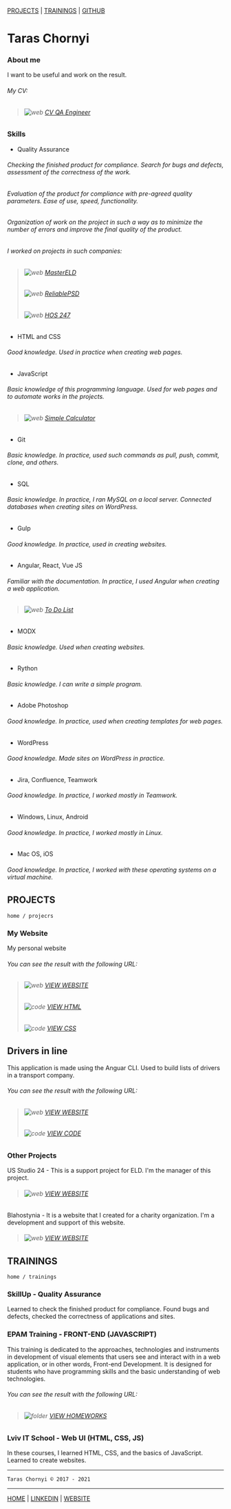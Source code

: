 [PROJECTS](https://tchv.github.io/#projects)  |  [TRAININGS](https://tchv.github.io/#trainings)  |  [GITHUB](https://github.com/tchv)

# Taras Chornyi
### About me

I want to be useful and work on the result.

###### My CV:
> ###### ![web](https://tchv.github.io/fl9/fl9-src/web.png) [CV QA Engineer](https://docs.google.com/document/d/1VhcQvZoxCos0Gsrjrj23MKeuuNP4Ko6MQgaoppJUrIg/edit?usp=sharing)

### Skills

- Quality Assurance

###### Checking the finished product for compliance. Search for bugs and defects, assessment of the correctness of the work.

###### Evaluation of the product for compliance with pre-agreed quality parameters. Ease of use, speed, functionality.

###### Organization of work on the project in such a way as to minimize the number of errors and improve the final quality of the product.

###### I worked on projects in such companies:
> ###### ![web](https://tchv.github.io/fl9/fl9-src/web.png) [MasterELD](https://mastereld.com)
> ###### ![web](https://tchv.github.io/fl9/fl9-src/web.png) [ReliablePSD](https://www.reliablepsd.com)
> ###### ![web](https://tchv.github.io/fl9/fl9-src/web.png) [HOS 247](https://hos247.com)

- HTML and CSS
###### Good knowledge. Used in practice when creating web pages.

- JavaScript
###### Basic knowledge of this programming language. Used for web pages and to automate works in the projects.
> ###### ![web](https://tchv.github.io/fl9/fl9-src/web.png) [Simple Calculator](https://tchv.github.io/Simple_Calculator)

- Git
###### Basic knowledge. In practice, used such commands as pull, push, commit, clone, and others.

- SQL
###### Basic knowledge. In practice, I ran MySQL on a local server. Connected databases when creating sites on WordPress.

- Gulp
###### Good knowledge. In practice, used in creating websites.

- Angular, React, Vue JS
###### Familiar with the documentation. In practice, I used Angular when creating a web application.
> ###### ![web](https://tchv.github.io/fl9/fl9-src/web.png) [To Do List](https://tchv.github.io/drivers_in_line)

- MODX
###### Basic knowledge. Used when creating websites.

- Rython
###### Basic knowledge. I can write a simple program.

- Adobe Photoshop
###### Good knowledge. In practice, used when creating templates for web pages.

- WordPress
###### Good knowledge. Made sites on WordPress in practice.

- Jira, Confluence, Teamwork
###### Good knowledge. In practice, I worked mostly in Teamwork.

- Windows, Linux, Android
###### Good knowledge. In practice, I worked mostly in Linux.

- Mac OS, iOS
###### Good knowledge. In practice, I worked with these operating systems on a virtual machine.

## PROJECTS

    home / projecrs

### My Website
My personal website

###### You can see the result with the following URL:
> ###### ![web](https://tchv.github.io/fl9/fl9-src/web.png) [VIEW WEBSITE](https://tchv.github.io/Taras_Chornyi)
> ###### ![code](https://tchv.github.io/fl9/fl9-src/code.png) [VIEW HTML](https://github.com/tchv/my-website/blob/master/index.html)
> ###### ![code](https://tchv.github.io/fl9/fl9-src/code.png) [VIEW CSS](https://github.com/tchv/my-website/blob/master/styles/main.css)

## Drivers in line
This application is made using the Anguar CLI. Used to build lists of drivers in a transport company.

###### You can see the result with the following URL:
> ###### ![web](https://tchv.github.io/fl9/fl9-src/web.png) [VIEW WEBSITE](https://tchv.github.io/drivers_in_line)
> ###### ![code](https://tchv.github.io/fl9/fl9-src/code.png) [VIEW CODE](https://github.com/tchv/angular-project)

### Other Projects

US Studio 24 - This is a support project for ELD. I'm the manager of this project.
> ###### ![web](https://tchv.github.io/fl9/fl9-src/web.png) [VIEW WEBSITE](https://tchv.github.io/usstudio24)

Blahostynia - It is a website that I created for a charity organization. I'm a development and support of this website.
> ###### ![web](https://tchv.github.io/fl9/fl9-src/web.png) [VIEW WEBSITE](https://blahostynia.org)

## TRAININGS

    home / trainings

### SkillUp - Quality Assurance
Learned to check the finished product for compliance. Found bugs and defects, checked the correctness of applications and sites.

### EPAM Training - FRONT-END (JAVASCRIPT)
This training is dedicated to the approaches, technologies and instruments in development of visual elements that users see and interact with in a web application, or in other words, Front-end Development. It is designed for students who have programming skills and the basic understanding of web technologies.

###### You can see the result with the following URL:
> ###### ![folder](https://tchv.github.io/fl9/fl9-src/folder.png) [VIEW HOMEWORKS](https://github.com/tchv/fl-9)

### Lviv IT School - Web UI (HTML, CSS, JS)
In these courses, I learned HTML, CSS, and the basics of JavaScript. Learned to create websites.

***

    Taras Chornyi © 2017 - 2021

***

[HOME](https://tchv.github.io/#)  |  [LINKEDIN](https://www.linkedin.com/in/taraschornyi)  |  [WEBSITE](https://tchv.github.io/Taras_Chornyi)
